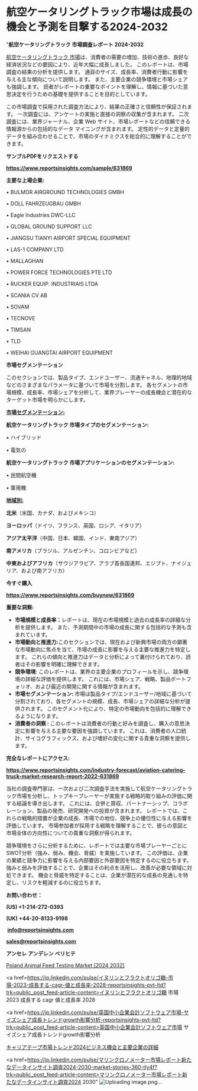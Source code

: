 # 航空ケータリングト​​ラック市場は成長の機会と予測を目撃する2024-2032

"<strong>航空ケータリングト​​ラック 市場調査レポート 2024-2032</strong>

<a href=https://www.reportsinsights.com/sample/631869>航空ケータリングト​​ラック 市場</a>は、消費者の需要の増加、技術の進歩、良好な経済状況などの要因により、近年大幅に成長しました。 このレポートは、市場調査の結果の分析を提供します。 通貨のサイズ、成長率、消費者行動に影響を与える主な傾向について説明します。 また、主要企業の競争環境と市場シェアも強調します。 読者がレポートの重要なポイントを理解し、情報に基づいた意思決定を行うための基礎を提供することを目的としています。

この市場調査で採用された調査方法により、結果の正確さと信頼性が保証されます。 一次調査には、アンケートの実施と直接の洞察の収集が含まれます。 二次調査には、業界ジャーナル、企業 Web サイト、市場レポートなどの信頼できる情報源からの包括的なデータ マイニングが含まれます。 定性的データと定量的データを組み合わせることで、市場のダイナミクスを総合的に理解することができます。

<strong><b>サンプルPDFをリクエストする</b></strong>

<a href=https://www.reportsinsights.com/sample/631869><strong><u>https://www.reportsinsights.com/sample/631869</u></strong></a>

<strong>主要な上場企業:</strong>

• BULMOR AIRGROUND TECHNOLOGIES GMBH

• DOLL FAHRZEUGBAU GMBH

• Eagle Industries DWC-LLC

• GLOBAL GROUND SUPPORT LLC

• JIANGSU TIANYI AIRPORT SPECIAL EQUIPMENT

• LAS-1 COMPANY LTD

• MALLAGHAN

• POWER FORCE TECHNOLOGIES PTE LTD

• RUCKER EQUIP. INDUSTRIAIS LTDA

• SCANIA CV AB

• SOVAM

• TECNOVE

• TIMSAN

• TLD

• WEIHAI GUANGTAI AIRPORT EQUIPMENT

<strong>市場セグメンテーション</strong>

このセクションでは、製品タイプ、エンドユーザー、流通チャネル、地理的地域などのさまざまなパラメータに基づいて市場を分割します。 各セグメントの市場規模、成長率、市場シェアを分析して、業界プレーヤーの成長機会と潜在的なターゲット市場を明らかにします。

<strong><u>市場セグメンテーション</u></strong><strong><u>:</u></strong>

<strong>航空ケータリングト​​ラック 市場タイプのセグメンテーション:</strong>

• ハイブリッド

• 電気の

<strong>航空ケータリングト​​ラック 市場アプリケーションのセグメンテーション:</strong>

• 民間航空機

• 軍用機

<strong><u>地域別</u></strong><strong><u>:</u></strong>

<strong>北米</strong>（米国、カナダ、およびメキシコ）

<strong>ヨーロッパ</strong>（ドイツ、フランス、英国、ロシア、イタリア）

<strong>アジア太平洋</strong>（中国、日本、韓国、インド、東南アジア）

<strong>南アメリカ</strong>（ブラジル、アルゼンチン、コロンビアなど）

<strong>中東およびアフリカ</strong>（サウジアラビア、アラブ首長国連邦、エジプト、ナイジェリア、および南アフリカ）

<strong>今すぐ購入</strong>

<a href=https://www.reportsinsights.com/buynow/631869><strong><u>https://www.reportsinsights.com/buynow/631869</u></strong></a>

<strong>重要な洞察:</strong>
<ul>
  <li><strong>市場規模と成長率：</strong>レポートは、現在の市場規模と過去の成長率の詳細な分析を提供します。 また、予測期間中の市場の成長に関する包括的な予測も含まれています。</li>
  <li><strong>市場動向と推進力:</strong>このセクションでは、現在および新興市場の両方の顕著な市場動向に焦点を当て、市場の成長に影響を与える主要な推進力を特定します。 これらの傾向と推進力はデータと分析によって裏付けられており、読者はその影響を明確に理解できます。</li>
  <li><strong>競争環境</strong>: このレポートは、業界の主要企業のプロフィールを示し、競争環境の詳細な評価を提供します。 これには、市場シェア、戦略、製品ポートフォリオ、および最近の開発に関する情報が含まれます。</li>
  <li><strong>市場セグメンテーション: </strong>市場は製品タイプ/エンドユーザー/地域に基づいて分割されており、各セグメントの規模、成長、市場シェアの詳細な分析が提供されます。 このセグメント化により、特定の市場動向を包括的に理解できるようになります。</li>
  <li><strong>消費者の洞察 : </strong>このレポートは消費者の行動と好みを調査し、購入の意思決定に影響を与える主要な要因を強調しています。 これは、消費者の人口統計、サイコグラフィックス、および嗜好の変化に関する貴重な洞察を提供します。</li>
</ul>
<strong>完全なレポートにアクセス:</strong>

<a href=https://www.reportsinsights.com/industry-forecast/aviation-catering-truck-market-research-report-2022-631869><strong><u><b>https://www.reportsinsights.com/industry-forecast/aviation-catering-truck-market-research-report-2022-631869</b></u></strong></a>

当社の調査専門家は、一次および二次調査手法を実施して航空ケータリングト​​ラック市場を分析し、トップキープレーヤーが実施する戦略的取り組みの評価に関する結論を導き出します。 これには、合併と買収、パートナーシップ、コラボレーション、製品の発売、研究開発への投資が含まれます。 レポートでは、これらの戦略的措置が企業の成長、市場での地位、競争上の優位性に与える影響を評価しています。 市場参加者が採用する戦略を理解することで、彼らの意図と市場全体の方向性についての貴重な洞察が得られます。

競争環境をさらに分析するために、レポートでは主要な市場プレーヤーごとにSWOT分析（強み、弱み、機会、脅威）を実施しています。 この評価は、企業の業績と競争力に影響を与える内部要因と外部要因を特定するのに役立ちます。 強みと弱みを評価することで、企業はその利点を活用し、改善が必要な領域に対処できます。 機会と脅威を特定することは、企業が潜在的な成長の見通しを特定し、リスクを軽減するのに役立ちます。

<strong>お問い合わせ：</strong>

<strong>(US) +1-214-272-0393</strong>

<strong>(UK) +44-20-8133-9198</strong>

<strong> </strong><a href=info@reportsinsights.com><strong><u>info@reportsinsights.com</u></strong></a>

<a href=sales@reportsinsights.com><strong><u>sales@reportsinsights.com</u></strong></a>

<strong>アンセレ アンデレン ベリヒテ</strong>

<a href=https://www.linkedin.com/pulse/poland-animal-feed-testing-market-size-research-4crcf/>Poland Animal Feed Testing Market [2024 2032]</a>

<a href=https://jp.linkedin.com/pulse/イヌリンとフラクトオリゴ糖-市場-2023-成長する-cagr-値と成長率-2028-reportsinsights-pvt-ltd?trk=public_post_feed-article-content>イヌリンとフラクトオリゴ糖 市場 2023 成長する cagr 値と成長率 2028</a>

<a href=https://jp.linkedin.com/pulse/英国中小企業会計ソフトウェア市場-サイズシェア成長トレンドgrowth影響分析-reportsinsights-pvt-ltd?trk=public_post_feed-article-content>英国中小企業会計ソフトウェア市場 サイズシェア成長トレンドgrowth影響分析</a>

<a href=https://www.linkedin.com/pulse/キャリアテープ市場トレンド2024ビジネス機会と主要企業の詳細-reportsinsights-pvt-ltd-n6sde/>キャリアテープ市場トレンド2024ビジネス機会と主要企業の詳細</a>

<a href=https://jp.linkedin.com/pulse/マリンクロノメーター市場レポート新たなデータインサイト調査2024-2030-market-stories-360-tly4f?trk=public_post_feed-article-content>マリンクロノメーター市場レポート新たなデータインサイト調査2024 2030</a>"
![Uploading image.png…]()
